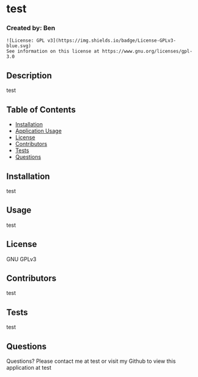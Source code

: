 # test
  ### Created by: Ben

  
    ![License: GPL v3](https://img.shields.io/badge/License-GPLv3-blue.svg)
    See information on this license at https://www.gnu.org/licenses/gpl-3.0
    
  

  ## Description
  test

  ## Table of Contents
  - [Installation](#installation)
  - [Application Usage](#usage)
  - [License](#license)
  - [Contributors](#contributors)
  - [Tests](#tests)
  - [Questions](#questions)

  ## Installation
  test

  ## Usage
  test

  ## License
  GNU GPLv3

  ## Contributors
  test

  ## Tests
  test

  ## Questions
  Questions? Please contact me at test or visit my Github to view this application at test
